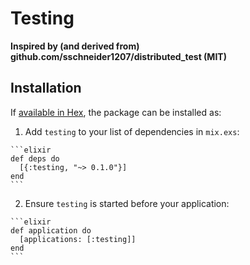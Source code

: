 # Testing

**Inspired by (and derived from) github.com/sschneider1207/distributed_test (MIT)**

## Installation

If [available in Hex](https://hex.pm/docs/publish), the package can be installed as:

  1. Add `testing` to your list of dependencies in `mix.exs`:

    ```elixir
    def deps do
      [{:testing, "~> 0.1.0"}]
    end
    ```

  2. Ensure `testing` is started before your application:

    ```elixir
    def application do
      [applications: [:testing]]
    end
    ```
